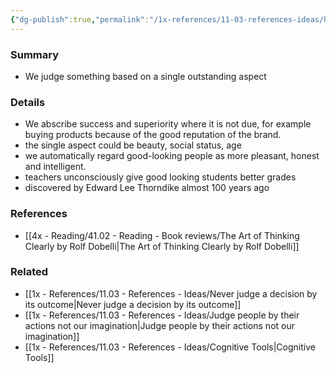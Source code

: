 ```yaml
---
{"dg-publish":true,"permalink":"/1x-references/11-03-references-ideas/halo-effect/","dgHomeLink":true,"dgPassFrontmatter":false,"dgShowBacklinks":true,"dgShowLocalGraph":false,"dgShowInlineTitle":true}
---
```



### Summary
- We judge something based on a single outstanding aspect 

### Details
- We abscribe  success and superiority where it is not due, for example buying products because of the good reputation of the brand.
- the single aspect could be beauty, social status, age
- we automatically regard good-looking people as more pleasant, honest and intelligent. 
- teachers unconsciously give good looking students better grades
- discovered by Edward Lee Thorndike almost 100 years ago

### References
- [[4x - Reading/41.02 - Reading - Book reviews/The Art of Thinking Clearly by Rolf Dobelli|The Art of Thinking Clearly by Rolf Dobelli]]

### Related
- [[1x - References/11.03 - References - Ideas/Never judge a decision by its outcome|Never judge a decision by its outcome]]
- [[1x - References/11.03 - References - Ideas/Judge people by their actions not our imagination|Judge people by their actions not our imagination]]
- [[1x - References/11.03 - References - Ideas/Cognitive Tools|Cognitive Tools]]